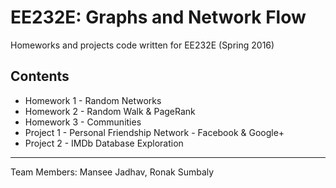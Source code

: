 EE232E: Graphs and Network Flow
===========
Homeworks and projects code written for EE232E (Spring 2016)

## Contents
+ Homework 1 - Random Networks
+ Homework 2 - Random Walk & PageRank
+ Homework 3 - Communities
+ Project 1 - Personal Friendship Network - Facebook & Google+
+ Project 2 - IMDb Database Exploration

------

Team Members: Mansee Jadhav, Ronak Sumbaly

